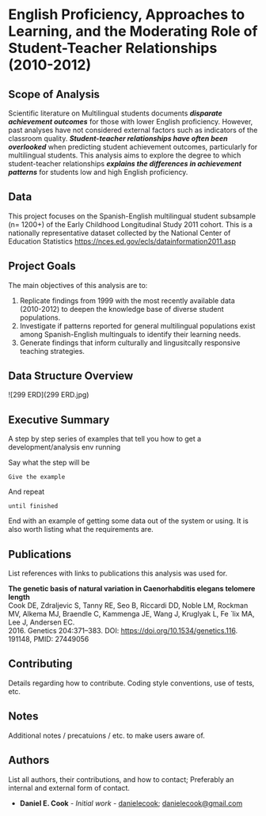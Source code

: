 # English Proficiency, Approaches to Learning, and the Moderating Role of Student-Teacher Relationships (2010-2012)

## Scope of Analysis
Scientific literature on Multilingual students documents ***disparate achievement outcomes*** for those with lower English proficiency. However, past analyses have not considered external factors such as indicators of the classroom quality. ***Student-teacher relationships have often been overlooked*** when predicting student achievement outcomes, particularly for multilingual students. This analysis aims to explore the degree to which student-teacher relationships ***explains the differences in achievement patterns*** for students low and high English proficiency.

## Data

This project focuses on the Spanish-English multilingual student subsample (n= 1200+) of the Early Childhood Longitudinal Study 2011 cohort. This is a nationally representative dataset collected by the National Center of Education Statistics <https://nces.ed.gov/ecls/datainformation2011.asp> 

## Project Goals

The main objectives of this analysis are to:
1. Replicate findings from 1999 with the most recently available data (2010-2012) to deepen the knowledge base of diverse student populations.
2. Investigate if patterns reported for general multilingual populations exist among Spanish-English multinguals to identify their learning needs.
3. Generate findings that inform culturally and lingusitcally responsive teaching strategies.

## Data Structure Overview

![299 ERD](299 ERD.jpg)

## Executive Summary

A step by step series of examples that tell you how to get a development/analysis env running

Say what the step will be

```
Give the example
```

And repeat

```
until finished
```

End with an example of getting some data out of the system or using. It is also worth listing what the requirements are.

## Publications

List references with links to publications this analysis was used for.

 __The genetic basis of natural variation in Caenorhabditis elegans telomere length__<br />
Cook DE, Zdraljevic S, Tanny RE, Seo B, Riccardi DD, Noble LM, Rockman MV, Alkema MJ, Braendle C, Kammenga JE, Wang J, Kruglyak L, Fe ́ lix MA, Lee J, Andersen EC. <br />
2016. Genetics 204:371–383. DOI: https://doi.org/10.1534/genetics.116. 191148, PMID: 27449056

## Contributing

Details regarding how to contribute. Coding style conventions, use of tests, etc.

## Notes

Additional notes / precatuions / etc. to make users aware of.

## Authors

List all authors, their contributions, and how to contact; Preferably an internal and external form of contact.

* **Daniel E. Cook** - *Initial work* - [danielecook](https://github.com/danielecook); danielecook@gmail.com
